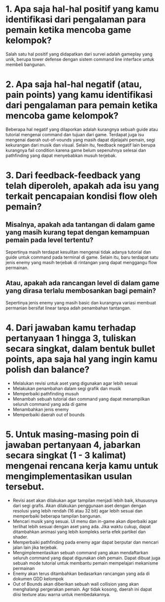 # 1. Apa saja hal-hal positif yang kamu identifikasi dari pengalaman para pemain ketika mencoba game kelompok?
  Salah satu hal positif yang didapatkan dari survei adalah gameplay yang unik, berupa tower defense dengan sistem command line interface untuk membeli bangunan.
# 2. Apa saja hal-hal negatif (atau, pain points) yang kamu identifikasi dari pengalaman para pemain ketika mencoba game kelompok? 
  Beberapa hal negatif yang dilaporkan adalah kurangnya sebuah guide atau tutorial mengenai command dan tujuan dari game. Terdapat juga isu mengenai daerah out-of-vounds yang masih dapat dijelajahi pemain, segi kekurangan dari musik dan visual. Selain itu, feedback negatif lain berupa kurangnya fail condition karena game belum sepenuhnya selesai dan pathfinding yang dapat menyebabkan musuh terjebak.
# 3. Dari feedback-feedback yang telah diperoleh, apakah ada isu yang terkait pencapaian kondisi flow oleh pemain? 
## Misalnya, apakah ada tantangan di dalam game yang masih kurang tepat dengan kemampuan pemain pada level tertentu?
Sepertinya masih terdapat kesulitan mengenai tidak adanya tutorial dan guide untuk command pada terminal di game. Selain itu, baru terdapat satu jenis enemy yang masih terjebak di rintangan yang dapat menggangu flow permainan.
## Atau, apakah ada rancangan level di dalam game yang dirasa terlalu membosankan bagi pemain?
Sepertinya jenis enemy yang masih basic dan kurangnya variasi membuat permanian bersifat linear tanpa adah penambahan tantangan.
# 4. Dari jawaban kamu terhadap pertanyaan 1 hingga 3, tuliskan secara singkat, dalam bentuk bullet points, apa saja hal yang ingin kamu polish dan balance? 
- Melalukan revisi untuk aset yang digunakan agar lebih sesuai
- Melakukan penambahan dalam segi grafik dan musik
- Memperbaiki pathfinding musuh
- Menambah sebuah tutorial dan command yang dapat menampilkan seluruh command yang ada di game
- Menambahkan jenis enemy
- Memperbaiki daerah out of bounds
# 5. Untuk masing-masing poin di jawaban pertanyaan 4, jabarkan secara singkat (1 - 3 kalimat) mengenai rencana kerja kamu untuk mengimplementasikan usulan tersebut.
- Revisi aset akan dilakukan agar tampilan menjadi lebih baik, khususnya dari segi grafis. Akan dilakukan penggunaan aset dengan dengan resolusi yang lebih rendah (16 atau 32 bit) agar lebih sesuai dan memperbaiki beberapa tampilan bangunan.
- Mencari musik yang sesuai. UI menu dan in-game akan diperbaiki agar terlihat lebih sesuai dengan aset yang ada. Jika waktu cukup, dapat ditambahkan animasi yang lebih kompleks serta efek partikel dan shader.
- Memperbaiki pathfinding pada enemy agar dapat berputar dan mencari jalan lain jika terjebak.
- Mengimplementasikan sebuah command yang akan mendaftarkan seluruh command yang dapat digunakan oleh pemain. Dapat dibuat juga sebuah mode tutorial untuk membantu pemain mempelajari mekanisme permainan
- Enemy akan terus ditambahkan bedasarkan rancangan yang ada di dokumen GDD kelompok
- Out of Bounds akan diberikan sebuah wall collision yang akan menghalangi pergerakan pemain. Agr tidak kosong, daerah ini dapat diisi texture atau warna untuk membedakannya.
